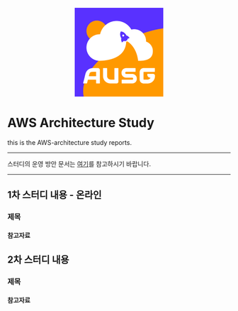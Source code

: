 <div align=center>

![logo](40321838.png)

</div>

# AWS Architecture Study  

this is the AWS-architecture study reports.  

---

스터디의 운영 방안 문서는 [여기][OT]를 참고하시기 바랍니다.  

[OT]: #

---

## 1차 스터디 내용 - 온라인  

### 제목  

#### 참고자료  


## 2차 스터디 내용  

### 제목  

#### 참고자료  
